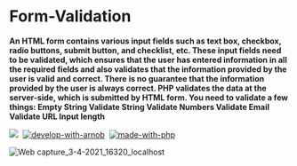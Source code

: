 # Form-Validation

**An HTML form contains various input fields such as text box, checkbox, radio buttons, submit button, and checklist, etc. These input fields need to be validated, which ensures that the user has entered information in all the required fields and also validates that the information provided by the user is valid and correct.
There is no guarantee that the information provided by the user is always correct. PHP validates the data at the server-side, which is submitted by HTML form. You need to validate a few things:
Empty String
Validate String
Validate Numbers
Validate Email
Validate URL
Input length**

[![](https://img.shields.io/badge/License-MIT-critical?style=plastic&logo=appveyor)](https://github.com/ArnobMahmud/Form-Validation/blob/master/LICENSE)&nbsp; 
[![develop-with-arnob](https://img.shields.io/badge/Develop%20with-Arnob%20Mahmud-1f425f.svg?style=plastic&logo=visual-studio-code&logoColor=007ACC&labelColor=ffb3ad)](https://github.com/ArnobMahmud/)&nbsp;
[![made-with-php](https://img.shields.io/badge/Made%20with-PHP-1f425f.svg?style=plastic&logo=php&color=yellow&logoColor=777BB4&labelColor=f7eef1)](https://jquery.com/)

![Web capture_3-4-2021_16320_localhost](https://user-images.githubusercontent.com/60808266/113475980-41845c80-949a-11eb-81be-62258a71066c.jpeg)
